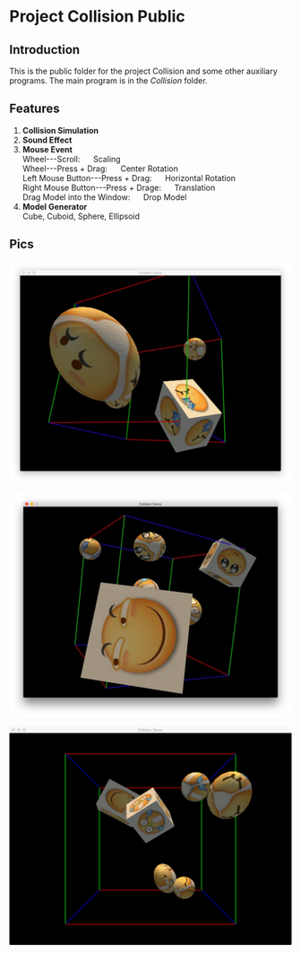 # Project Collision Public

## Introduction

This is the public folder for the project Collision and some other
auxiliary programs. The main program is in the *Collision* folder.

## Features

  1. <b>Collision Simulation</b>  
  2. <b>Sound Effect</b>  
  3. <b>Mouse Event</b>  
	 Wheel---Scroll:  &nbsp;&nbsp;&nbsp;&nbsp;  Scaling  
	 Wheel---Press + Drag:  &nbsp;&nbsp;&nbsp;&nbsp;  Center Rotation  
	 Left Mouse Button---Press + Drag:  &nbsp;&nbsp;&nbsp;&nbsp;  Horizontal Rotation  
	 Right Mouse Button---Press + Drage:  &nbsp;&nbsp;&nbsp;&nbsp;  Translation   
	 Drag Model into the Window:  &nbsp;&nbsp;&nbsp;&nbsp;  Drop Model  
  4. <b>Model Generator</b>  
	 Cube, Cuboid, Sphere, Ellipsoid  

## Pics

![Alt text](./Demo_pics/001.png)

![Alt text](./Demo_pics/002.png)

![Alt text](./Demo_pics/003.png)
